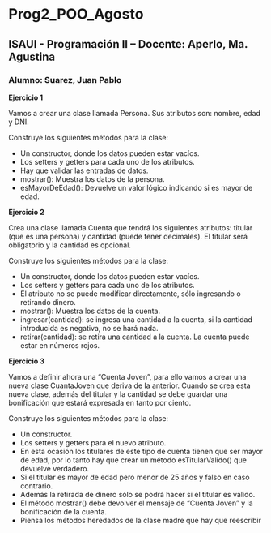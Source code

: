 # Prog2_POO_Agosto

## ISAUI - Programación II – Docente: Aperlo, Ma. Agustina 

### Alumno: Suarez, Juan Pablo


**Ejercicio 1**

Vamos a crear una clase llamada Persona. Sus atributos son: nombre, edad y DNI. 

Construye los siguientes métodos para la clase:

* Un constructor, donde los datos pueden estar vacíos.
* Los setters y getters para cada uno de los atributos.
* Hay que validar las entradas de datos.
* mostrar(): Muestra los datos de la persona.
* esMayorDeEdad(): Devuelve un valor lógico indicando si es mayor de edad.


**Ejercicio 2**

Crea una clase llamada Cuenta que tendrá los siguientes atributos: titular (que es una 
persona) y cantidad (puede tener decimales). El titular será obligatorio y la cantidad es 
opcional. 

Construye los siguientes métodos para la clase:

* Un constructor, donde los datos pueden estar vacíos.
* Los setters y getters para cada uno de los atributos. 
* El atributo no se puede modificar directamente, sólo ingresando o retirando dinero.
* mostrar(): Muestra los datos de la cuenta.
* ingresar(cantidad): se ingresa una cantidad a la cuenta, si la cantidad introducida es negativa, no se hará nada.
* retirar(cantidad): se retira una cantidad a la cuenta. La cuenta puede estar en números rojos.


**Ejercicio 3**

Vamos a definir ahora una “Cuenta Joven”, para ello vamos a crear una nueva clase CuantaJoven que deriva de la anterior. Cuando se crea esta nueva clase, además del titular y la cantidad se debe guardar una bonificación que estará expresada en tanto por ciento. 

Construye los siguientes métodos para la clase:
* Un constructor.
* Los setters y getters para el nuevo atributo.
* En esta ocasión los titulares de este tipo de cuenta tienen que ser mayor de edad, por lo tanto hay que crear un método esTitularValido() que devuelve verdadero.
* Si el titular es mayor de edad pero menor de 25 años y falso en caso contrario.
* Además la retirada de dinero sólo se podrá hacer si el titular es válido.
* El método mostrar() debe devolver el mensaje de “Cuenta Joven” y la bonificación de la cuenta.
* Piensa los métodos heredados de la clase madre que hay que reescribir


